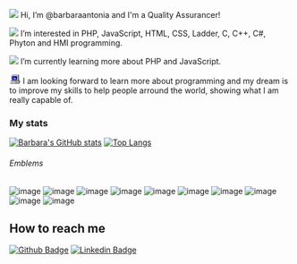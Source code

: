 <img src=https://github.com/TheDudeThatCode/TheDudeThatCode/blob/master/Assets/gandalf_parrot.gif width="25">  Hi, I’m @barbaraantonia and I'm a Quality Assurancer! 

<img src=https://github.com/TheDudeThatCode/TheDudeThatCode/blob/master/Assets/happy.gif width="20"> I’m interested in PHP, JavaScript, HTML, CSS, Ladder, C, C++, C#, Phyton and HMI programming.

<img src=https://github.com/TheDudeThatCode/TheDudeThatCode/blob/master/Assets/Developer.gif width="20"> I’m currently learning more about PHP and JavaScript.

<img src=https://github.com/TheDudeThatCode/TheDudeThatCode/blob/master/Assets/PC.gif width="20"> I am looking forward to learn more about programming and my dream is to improve my skills to help people arround the world, showing what I am really capable of.

### My stats
[![Barbara's GitHub stats](https://github-readme-stats.vercel.app/api?username=barbaraantonia&show_icons=true&theme=graywhite&bg_color=DEG,FEE3E2,FCF4C9,ABBFFF)](https://github.com/barbaraantonia/github-readme-stats)
[![Top Langs](https://github-readme-stats.vercel.app/api/top-langs/?username=barbaraantonia&layout=compact&show_icons=true&theme=graywhite&bg_color=DEG,FEE3E2,FCF4C9,ABBFFF)](https://github.com/anuraghazra/github-readme-stats)


###### Emblems

![image](https://img.shields.io/badge/Ubuntu-E95420?style=for-the-badge&logo=ubuntu&logoColor=white)
![image](https://img.shields.io/badge/HTML5-E34F26?style=for-the-badge&logo=html5&logoColor=white)
![image](https://img.shields.io/badge/Git-F05032?style=for-the-badge&logo=git&logoColor=white)
![image](https://img.shields.io/badge/Linux-FCC624?style=for-the-badge&logo=linux&logoColor=black)
![image](https://img.shields.io/badge/Linux_Mint-87CF3E?style=for-the-badge&logo=linux-mint&logoColor=white)
![image](https://img.shields.io/badge/Docker-2CA5E0?style=for-the-badge&logo=docker&logoColor=white)
![image](https://img.shields.io/badge/Jira-0052CC?style=for-the-badge&logo=Jira&logoColor=white)
![image](https://img.shields.io/badge/C-00599C?style=for-the-badge&logo=c&logoColor=white)
![image](https://img.shields.io/badge/PHP-777BB4?style=for-the-badge&logo=php&logoColor=white)
![image](https://img.shields.io/badge/replit-667881?style=for-the-badge&logo=replit&logoColor=white)

## How to reach me 

[![Github Badge](https://img.shields.io/badge/-Github-000?style=flat-square&logo=Github&logoColor=white&link=https://github.com/barbaraantonia)](https://github.com/barbaraantonia) [![Linkedin Badge](https://img.shields.io/badge/-LinkedIn-blue?style=flat-square&logo=Linkedin&logoColor=white&link=https://www.linkedin.com/in/barbara-cardemas)]( https://www.linkedin.com/in/barbara-cardemas)
